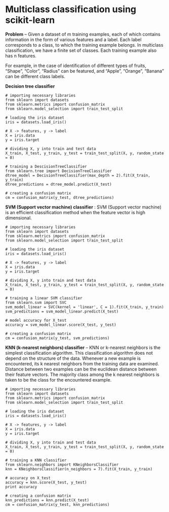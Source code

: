 # Multiclass classification using scikit-learn

**Problem** – Given a dataset of m training examples, each of which contains information in the form of various features and a label. Each label corresponds to a class, to which the training example belongs. In multiclass classification, we have a finite set of classes. Each training example also has n features.

For example, in the case of identification of different types of fruits, “Shape”, “Color”, “Radius” can be featured, and “Apple”, “Orange”, “Banana” can be different class labels. 

**Decision tree classifier**
```
# importing necessary libraries
from sklearn import datasets
from sklearn.metrics import confusion_matrix
from sklearn.model_selection import train_test_split

# loading the iris dataset
iris = datasets.load_iris()

# X -> features, y -> label
X = iris.data
y = iris.target

# dividing X, y into train and test data
X_train, X_test, y_train, y_test = train_test_split(X, y, random_state = 0)

# training a DescisionTreeClassifier
from sklearn.tree import DecisionTreeClassifier
dtree_model = DecisionTreeClassifier(max_depth = 2).fit(X_train, y_train)
dtree_predictions = dtree_model.predict(X_test)

# creating a confusion matrix
cm = confusion_matrix(y_test, dtree_predictions)
```
**SVM (Support vector machine) classifier** : SVM (Support vector machine) is an efficient classification method when the feature vector is high dimensional.
```
# importing necessary libraries
from sklearn import datasets
from sklearn.metrics import confusion_matrix
from sklearn.model_selection import train_test_split

# loading the iris dataset
iris = datasets.load_iris()

# X -> features, y -> label
X = iris.data
y = iris.target

# dividing X, y into train and test data
X_train, X_test, y_train, y_test = train_test_split(X, y, random_state = 0)

# training a linear SVM classifier
from sklearn.svm import SVC
svm_model_linear = SVC(kernel = 'linear', C = 1).fit(X_train, y_train)
svm_predictions = svm_model_linear.predict(X_test)

# model accuracy for X_test
accuracy = svm_model_linear.score(X_test, y_test)

# creating a confusion matrix
cm = confusion_matrix(y_test, svm_predictions)
```
**KNN (k-nearest neighbors) classifier** – KNN or k-nearest neighbors is the simplest classification algorithm. This classification algorithm does not depend on the structure of the data. Whenever a new example is encountered, its k nearest neighbors from the training data are examined. Distance between two examples can be the euclidean distance between their feature vectors. The majority class among the k nearest neighbors is taken to be the class for the encountered example. 
```
# importing necessary libraries
from sklearn import datasets
from sklearn.metrics import confusion_matrix
from sklearn.model_selection import train_test_split

# loading the iris dataset
iris = datasets.load_iris()

# X -> features, y -> label
X = iris.data
y = iris.target

# dividing X, y into train and test data
X_train, X_test, y_train, y_test = train_test_split(X, y, random_state = 0)

# training a KNN classifier
from sklearn.neighbors import KNeighborsClassifier
knn = KNeighborsClassifier(n_neighbors = 7).fit(X_train, y_train)

# accuracy on X_test
accuracy = knn.score(X_test, y_test)
print accuracy

# creating a confusion matrix
knn_predictions = knn.predict(X_test)
cm = confusion_matrix(y_test, knn_predictions)
```